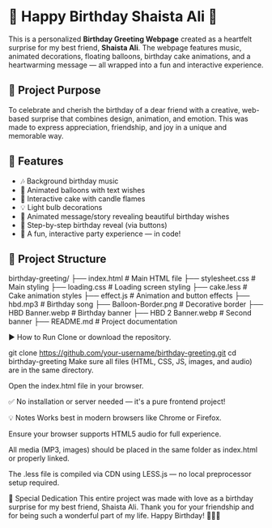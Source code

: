 # 🎉 Happy Birthday Shaista Ali 🎂

This is a personalized **Birthday Greeting Webpage** created as a heartfelt surprise for my best friend, **Shaista Ali**. The webpage features music, animated decorations, floating balloons, birthday cake animations, and a heartwarming message — all wrapped into a fun and interactive experience.

## 💖 Project Purpose

To celebrate and cherish the birthday of a dear friend with a creative, web-based surprise that combines design, animation, and emotion. This was made to express appreciation, friendship, and joy in a unique and memorable way.

## 🌟 Features

- 🎶 Background birthday music
- 🎈 Animated balloons with text wishes
- 🎂 Interactive cake with candle flames
- 💡 Light bulb decorations
- 📜 Animated message/story revealing beautiful birthday wishes
- 🧁 Step-by-step birthday reveal (via buttons)
- 🎉 A fun, interactive party experience — in code!

## 📁 Project Structure


birthday-greeting/
├── index.html           # Main HTML file
├── stylesheet.css       # Main styling
├── loading.css          # Loading screen styling
├── cake.less            # Cake animation styles
├── effect.js            # Animation and button effects
├── hbd.mp3              # Birthday song
├── Balloon-Border.png   # Decorative border
├── HBD Banner.webp      # Birthday banner
├── HBD 2 Banner.webp    # Second banner
├── README.md            # Project documentation

▶️ How to Run
Clone or download the repository.

git clone https://github.com/your-username/birthday-greeting.git
cd birthday-greeting
Make sure all files (HTML, CSS, JS, images, and audio) are in the same directory.

Open the index.html file in your browser.

✅ No installation or server needed — it's a pure frontend project!

💡 Notes
Works best in modern browsers like Chrome or Firefox.

Ensure your browser supports HTML5 audio for full experience.

All media (MP3, images) should be placed in the same folder as index.html or properly linked.

The .less file is compiled via CDN using LESS.js — no local preprocessor setup required.

🎁 Special Dedication
This entire project was made with love as a birthday surprise for my best friend, Shaista Ali.
Thank you for your friendship and for being such a wonderful part of my life.
Happy Birthday! 🎈🎂💖
